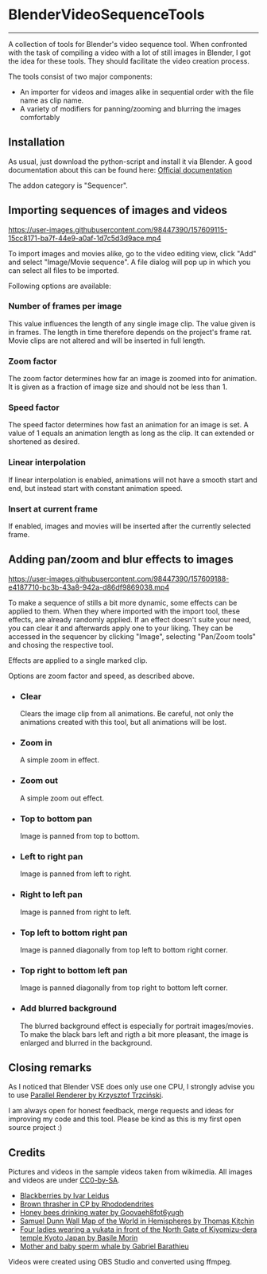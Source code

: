 # BlenderVideoSequenceTools
____

A collection of tools for Blender's video sequence tool. When confronted with the task of compiling a video with a lot of still images in Blender, I got the idea for these tools. They should facilitate the video creation process.

The tools consist of two major components:
- An importer for videos and images alike in sequential order with the file name as clip name.
- A variety of modifiers for panning/zooming and blurring the images comfortably

## Installation
As usual, just download the python-script and install it via Blender.
A good documentation about this can be found here: [Official documentation](https://docs.blender.org/manual/en/latest/advanced/scripting/addon_tutorial.html#install-the-add-on)

The addon category is "Sequencer".

## Importing sequences of images and videos

https://user-images.githubusercontent.com/98447390/157609115-15cc8171-ba7f-44e9-a0af-1d7c5d3d9ace.mp4

To import images and movies alike, go to the video editing view, click "Add" and select "Image/Movie sequence".
A file dialog will pop up in which you can select all files to be imported.

Following options are available:

### Number of frames per image
This value influences the length of any single image clip. The value given is in frames. The length in time therefore depends on the project's frame rat. Movie clips are not altered and will be inserted in full length.

### Zoom factor
The zoom factor determines how far an image is zoomed into for animation. It is given as a fraction of image size and should not be less than 1.

### Speed factor
The speed factor determines how fast an animation for an image is set. A value of 1 equals an animation length as long as the clip. It can extended or shortened as desired.

### Linear interpolation
If linear interpolation is enabled, animations will not have a smooth start and end, but instead start with constant animation speed.

### Insert at current frame
If enabled, images and movies will be inserted after the currently selected frame.


## Adding pan/zoom and blur effects to images

https://user-images.githubusercontent.com/98447390/157609188-e4187710-bc3b-43a8-942a-d86df9869038.mp4

To make a sequence of stills a bit more dynamic, some effects can be applied to them. When they where imported with the import tool, these effects, are already randomly applied. If an effect doesn't suite your need, you can clear it and afterwards apply one to your liking. They can be accessed in the sequencer by clicking "Image", selecting "Pan/Zoom tools" and chosing the respective tool.

Effects are applied to a single marked clip.

Options are zoom factor and speed, as described above.

- ### Clear
  Clears the image clip from all animations. Be careful, not only the animations created with this tool, but all animations will be lost.

- ### Zoom in
  A simple zoom in effect. 

- ### Zoom out
  A simple zoom out effect.

- ### Top to bottom pan
  Image is panned from top to bottom.

- ### Left to right pan
  Image is panned from left to right.

- ### Right to left pan
  Image is panned from right to left.

- ### Top left to bottom right pan
  Image is panned diagonally from top left to bottom right corner.

- ### Top right to bottom left pan
  Image is panned diagonally from top right to bottom left corner.

- ### Add blurred background
  The blurred background effect is especially for portrait images/movies. To make the black bars left and rigth a bit more pleasant, the image is enlarged and blurred in the background.

## Closing remarks
As I noticed that Blender VSE does only use one CPU, I strongly advise you to use [Parallel Renderer by Krzysztof Trzciński](https://github.com/elmopl/ktba/blob/master/scripts/addons/parallel_render.py).

I am always open for honest feedback, merge requests and ideas for improving my code and this tool.
Please be kind as this is my first open source project :)

## Credits
Pictures and videos in the sample videos taken from wikimedia.
All images and videos are under [CC0-by-SA](https://creativecommons.org/licenses/by-sa/4.0/deed.en).

- [Blackberries by Ivar Leidus](https://commons.wikimedia.org/wiki/File:Blackberries_(Rubus_fruticosus).jpg)
- [Brown thrasher in CP by Rhododendrites](https://commons.wikimedia.org/wiki/File:Blackberries_(Rubus_fruticosus).jpg)
- [Honey bees drinking water by Goovaeh8fot6yugh](https://commons.wikimedia.org/wiki/File:Blackberries_(Rubus_fruticosus).jpg)
- [Samuel Dunn Wall Map of the World in Hemispheres by Thomas Kitchin](https://commons.wikimedia.org/wiki/File:Blackberries_(Rubus_fruticosus).jpg)
- [Four ladies wearing a yukata in front of the North Gate of Kiyomizu-dera temple Kyoto Japan by Basile Morin](https://commons.wikimedia.org/wiki/File:Blackberries_(Rubus_fruticosus).jpg)
- [Mother and baby sperm whale by Gabriel Barathieu](https://commons.wikimedia.org/wiki/File:Blackberries_(Rubus_fruticosus).jpg)

Videos were created using OBS Studio and converted using ffmpeg.
